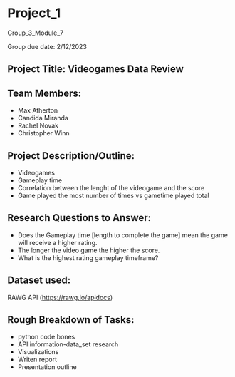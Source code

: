 # Project_1
Group_3_Module_7

Group due date: 2/12/2023

## Project Title: Videogames Data Review

## Team Members: 
* Max Atherton
* Candida Miranda
* Rachel Novak
* Christopher Winn

## Project Description/Outline:
* Videogames 
* Gameplay time
* Correlation between the lenght of the videogame and the score
* Game played the most number of times vs gametime played total


## Research Questions to Answer:
* Does the Gameplay time [length to complete the game] mean the game will receive a higher rating.
* The longer the video game the higher the score.
* What is the highest rating gameplay timeframe? 


## Dataset used: 
RAWG API (https://rawg.io/apidocs)

## Rough Breakdown of Tasks: 
* python code bones
* API information-data_set research
* Visualizations
* Writen report
* Presentation outline